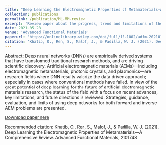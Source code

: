 ```yaml
---
title: "Deep Learning the Electromagnetic Properties of Metamaterials—A Comprehensive Review" 
collection: publications
permalink: /publication/ML-MM-review
excerpt: 'Review paper about the progress, trend and limitations of the current deep-learning enabled Electromagenitc (EM) Metamaterial. Conduct comprehensive literature review and summerized the research leandscape for inverse problem in EM metamaterial. The only student author (without a PhD degree).'
date: 2021.05.28
venue: 'Advanced Functional Materials'
paperurl: 'https://onlinelibrary.wiley.com/doi/full/10.1002/adfm.202101748'
citation: 'Khatib, O., Ren, S., Malof, J., & Padilla, W. J. (2021). Deep Learning the Electromagnetic Properties of Metamaterials—A Comprehensive Review. Advanced Functional Materials, 2101748'
---
```


Abstract: Deep neural networks (DNNs) are empirically derived systems that have transformed traditional research methods, and are driving scientific discovery. Artificial electromagnetic materials (AEMs)—including electromagnetic metamaterials, photonic crystals, and plasmonics—are research fields where DNN results valorize the data driven approach; especially in cases where conventional methods have failed. In view of the great potential of deep learning for the future of artificial electromagnetic materials research, the status of the field with a focus on recent advances, key limitations, and future directions is reviewed. Strategies, guidance, evaluation, and limits of using deep networks for both forward and inverse AEM problems are presented.

[Download paper here](https://onlinelibrary.wiley.com/doi/full/10.1002/adfm.202101748)

Recommended citation: Khatib, O., Ren, S., Malof, J., & Padilla, W. J. (2021). Deep Learning the Electromagnetic Properties of Metamaterials—A Comprehensive Review. Advanced Functional Materials, 2101748 
